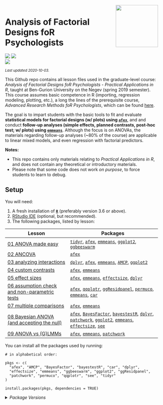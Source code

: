 
<img src='logo/BGUHex.png' align="right" height="139" />

# Analysis of Factorial Designs foR Psychologists

[![](https://img.shields.io/badge/Open%20Educational%20Resources-Compatable-brightgreen)](https://creativecommons.org/about/program-areas/education-oer/)
[![](https://img.shields.io/badge/CC-BY--NC%204.0-lightgray)](http://creativecommons.org/licenses/by-nc/4.0/)  
[![](https://img.shields.io/badge/Language-R-blue)](http://cran.r-project.org/)

<sub>*Last updated 2020-10-03.*</sub>

This Github repo contains all lesson files used in the graduate-level
course: *Analysis of Factorial Designs foR Psychologists - Practical
Applications in R*, taught at Ben-Gurion University on the Negev (spring
2019 semester). This course assumes basic competence in R (importing,
regression modeling, plotting, etc.), a long the lines of the
prerequisite course, *Advanced Research Methods foR Psychologists*,
which can be found
[here](https://github.com/mattansb/Advanced-Research-Methods-foR-Psychologists).

The goal is to impart students with the basic tools to fit and evaluate
**statistical models for factorial designs (w/ plots) using
[`afex`](https://afex.singmann.science/)**, and and conduct **follow-up
analyses (simple effects, planned contrasts, post-hoc test; w/ plots)
using [`emmeans`](https://cran.r-project.org/package=emmeans)**.
Although the focus is on ANOVAs, the materials regarding follow-up
analyses (\~80% of the course) are applicable to linear mixed models,
and even regression with factorial predictors.

**Notes:**

  - This repo contains only materials relating to *Practical
    Applications in R*, and does not contain any theoretical or
    introductory materials.  
  - Please note that some code does not work *on purpose*, to force
    students to learn to debug.

## Setup

You will need:

1.  A fresh installation of [**`R`**](https://cran.r-project.org/)
    (preferably version 3.6 or above).
2.  [RStudio IDE](https://www.rstudio.com/products/rstudio/download/)
    (optional, but recommended).
3.  The following packages, listed by lesson:

| Lesson                                                                                                  | Packages                                                                                                                                                                                                                                                                                                                                                                                                                                                                                                                              |
| ------------------------------------------------------------------------------------------------------- | ------------------------------------------------------------------------------------------------------------------------------------------------------------------------------------------------------------------------------------------------------------------------------------------------------------------------------------------------------------------------------------------------------------------------------------------------------------------------------------------------------------------------------------- |
| [01 ANOVA made easy](/01%20ANOVA%20made%20easy)                                                         | [`tidyr`](https://CRAN.R-project.org/package=tidyr), [`afex`](https://CRAN.R-project.org/package=afex), [`emmeans`](https://CRAN.R-project.org/package=emmeans), [`ggplot2`](https://CRAN.R-project.org/package=ggplot2), [`ggbeeswarm`](https://CRAN.R-project.org/package=ggbeeswarm)                                                                                                                                                                                                                                               |
| [02 ANCOVA](/02%20ANCOVA)                                                                               | [`afex`](https://CRAN.R-project.org/package=afex)                                                                                                                                                                                                                                                                                                                                                                                                                                                                                     |
| [03 analyzing interactions](/03%20analyzing%20interactions)                                             | [`dplyr`](https://CRAN.R-project.org/package=dplyr), [`afex`](https://CRAN.R-project.org/package=afex), [`emmeans`](https://CRAN.R-project.org/package=emmeans), [`AMCP`](https://CRAN.R-project.org/package=AMCP), [`ggplot2`](https://CRAN.R-project.org/package=ggplot2)                                                                                                                                                                                                                                                           |
| [04 custom contrasts](/04%20custom%20contrasts)                                                         | [`afex`](https://CRAN.R-project.org/package=afex), [`emmeans`](https://CRAN.R-project.org/package=emmeans)                                                                                                                                                                                                                                                                                                                                                                                                                            |
| [05 effect sizes](/05%20effect%20sizes)                                                                 | [`afex`](https://CRAN.R-project.org/package=afex), [`emmeans`](https://CRAN.R-project.org/package=emmeans), [`effectsize`](https://CRAN.R-project.org/package=effectsize), [`dplyr`](https://CRAN.R-project.org/package=dplyr)                                                                                                                                                                                                                                                                                                        |
| [06 assumption check and non-parametric tests](/06%20assumption%20check%20and%20non-parametric%20tests) | [`afex`](https://CRAN.R-project.org/package=afex), [`qqplotr`](https://CRAN.R-project.org/package=qqplotr), [`ggResidpanel`](https://CRAN.R-project.org/package=ggResidpanel), [`permuco`](https://CRAN.R-project.org/package=permuco), [`emmeans`](https://CRAN.R-project.org/package=emmeans), [`car`](https://CRAN.R-project.org/package=car)                                                                                                                                                                                      |
| [07 multiple comparisons](/07%20multiple%20comparisons)                                                 | [`afex`](https://CRAN.R-project.org/package=afex), [`emmeans`](https://CRAN.R-project.org/package=emmeans)                                                                                                                                                                                                                                                                                                                                                                                                                            |
| [08 Bayesian ANOVA (and accepting the null)](/08%20Bayesian%20ANOVA%20\(and%20accepting%20the%20null\)) | [`afex`](https://CRAN.R-project.org/package=afex), [`BayesFactor`](https://CRAN.R-project.org/package=BayesFactor), [`bayestestR`](https://CRAN.R-project.org/package=bayestestR), [`dplyr`](https://CRAN.R-project.org/package=dplyr), [`patchwork`](https://CRAN.R-project.org/package=patchwork), [`ggplot2`](https://CRAN.R-project.org/package=ggplot2), [`emmeans`](https://CRAN.R-project.org/package=emmeans), [`effectsize`](https://CRAN.R-project.org/package=effectsize), [`see`](https://CRAN.R-project.org/package=see) |
| [09 ANOVA vs (G)LMMs](/09%20ANOVA%20vs%20\(G\)LMMs)                                                     | [`afex`](https://CRAN.R-project.org/package=afex), [`emmeans`](https://CRAN.R-project.org/package=emmeans), [`patchwork`](https://CRAN.R-project.org/package=patchwork)                                                                                                                                                                                                                                                                                                                                                               |

You can install all the packages used by running:

    # in alphabetical order:

    pkgs <- c(
      "afex", "AMCP", "BayesFactor", "bayestestR", "car", "dplyr",
      "effectsize", "emmeans", "ggbeeswarm", "ggplot2", "ggResidpanel",
      "patchwork", "permuco", "qqplotr", "see", "tidyr"
    )

    install.packages(pkgs, dependencies = TRUE)

<details>

<summary><i>Package Versions</i></summary> The package versions used
here:

  - `afex` 0.28-0 (*CRAN*)
  - `AMCP` 1.0.1 (*CRAN*)
  - `BayesFactor` 0.9.12-4.2 (*CRAN*)
  - `bayestestR` 0.7.2.1 (*Dev*)
  - `car` 3.0-10 (*CRAN*)
  - `dplyr` 1.0.2 (*CRAN*)
  - `effectsize` 0.3.3.001 (*Dev*)
  - `emmeans` 1.5.1 (*CRAN*)
  - `ggbeeswarm` 0.6.0 (*CRAN*)
  - `ggplot2` 3.3.2 (*CRAN*)
  - `ggResidpanel` 0.3.0 (*CRAN*)
  - `patchwork` 1.0.1 (*CRAN*)
  - `permuco` 1.1.0 (*CRAN*)
  - `qqplotr` 0.0.4 (*CRAN*)
  - `see` 0.6.0 (*CRAN*)
  - `tidyr` 1.1.2 (*CRAN*)

</details>
